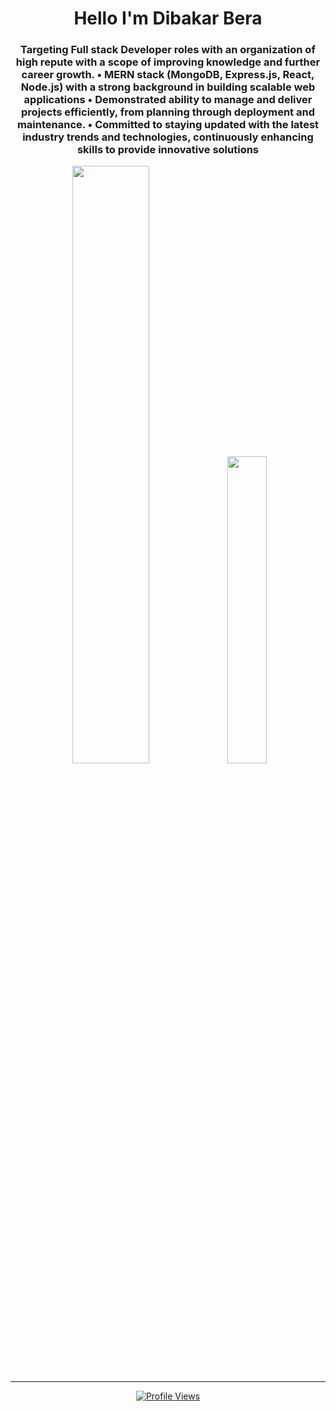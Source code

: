 <h1 align="center">Hello I'm Dibakar Bera</h1>
<h3 align="center">
  <!-----Full-stack developer specializing in accessible, visually appealing web applications. 
  Certified in MongoDB Node.js Developer Path. 
  Skilled in SDLC methodologies, emphasizing strong communication, problem-solving, and teamwork for effective project delivery --->
  Targeting Full stack Developer roles with an organization of high repute with a scope of improving knowledge
and further career growth.
• MERN stack (MongoDB, Express.js, React, Node.js) with a strong background in building scalable web
applications
• Demonstrated ability to manage and deliver projects efficiently, from planning through deployment and maintenance.
• Committed to staying updated with the latest industry trends and technologies, continuously enhancing skills to
provide innovative solutions
</h3>

<div align="center">
  
  <!-- GitHub Streak Stats -->
  <img src="https://github-readme-streak-stats.herokuapp.com/?user=dibakarbera01&theme=blueberry&hide_border=false" width="49.5%" />
  
  <!-- Most Used Languages -->
  <img src="https://github-readme-stats.vercel.app/api/top-langs/?username=dibakarbera01&theme=blueberry&hide_border=false&include_all_commits=true&count_private=true&layout=compact" width="35.5%" />

</div>

---

<div align="center">
  <a href="https://visitcount.itsvg.in">
    <img src="https://visitcount.itsvg.in/api?id=dibakarbera01&icon=0&color=0" alt="Profile Views" />
  </a>
</div>

<!-- Proudly created with GPRM ( https://gprm.itsvg.in ) -->






